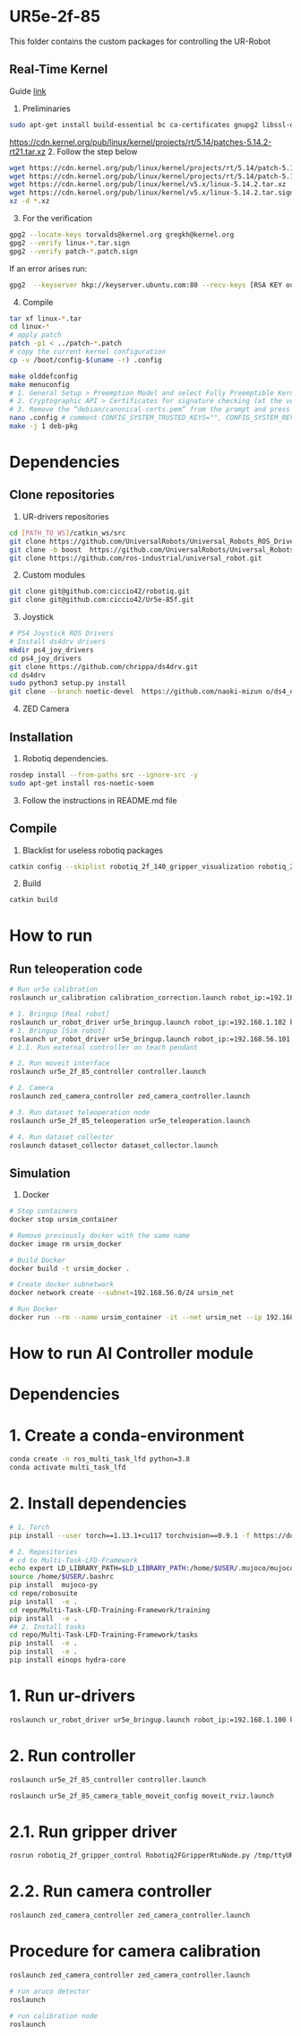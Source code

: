 # UR5e-2f-85
This folder contains the custom packages for controlling the UR-Robot

## Real-Time Kernel
Guide [link](https://github.com/UniversalRobots/Universal_Robots_ROS_Driver/blob/master/ur_robot_driver/doc/real_time.md)

1. Preliminaries
``` bash
sudo apt-get install build-essential bc ca-certificates gnupg2 libssl-dev wget gawk flex bison libncurses-dev bison openssl dkms libelf-dev libudev-dev libpci-dev libiberty-dev autoconf fakeroot dwarves zstd

```
https://cdn.kernel.org/pub/linux/kernel/projects/rt/5.14/patches-5.14.2-rt21.tar.xz
2. Follow the step below
``` bash
wget https://cdn.kernel.org/pub/linux/kernel/projects/rt/5.14/patch-5.14.2-rt21.patch.xz
wget https://cdn.kernel.org/pub/linux/kernel/projects/rt/5.14/patch-5.14.2-rt21.patch.sign
wget https://cdn.kernel.org/pub/linux/kernel/v5.x/linux-5.14.2.tar.xz
wget https://cdn.kernel.org/pub/linux/kernel/v5.x/linux-5.14.2.tar.sign
xz -d *.xz

```
3. For the verification
``` bash
gpg2 --locate-keys torvalds@kernel.org gregkh@kernel.org
gpg2 --verify linux-*.tar.sign
gpg2 --verify patch-*.patch.sign

```
If an error arises run:
``` bash
gpg2  --keyserver hkp://keyserver.ubuntu.com:80 --recv-keys [RSA KEY output from the error]

```
4. Compile
``` bash
tar xf linux-*.tar
cd linux-*
# apply patch
patch -p1 < ../patch-*.patch
# copy the current kernel configuration
cp -v /boot/config-$(uname -r) .config

make olddefconfig
make menuconfig
# 1. General Setup > Preemption Model and select Fully Preemptible Kernel (Real-Time)
# 2. Cryptographic API > Certificates for signature checking (at the very bottom of the list) > Provide system-wide ring of trusted keys > Additional X.509 keys for default system keyring
# 3. Remove the “debian/canonical-certs.pem” from the prompt and press Ok. Save this configuration to .config and  the TUI.
nano .config # comment CONFIG_SYSTEM_TRUSTED_KEYS="", CONFIG_SYSTEM_REVOCATION_KEYS="", 
make -j 1 deb-pkg

```


# Dependencies

## Clone repositories

1. UR-drivers repositories
```bash
cd [PATH_TO_WS]/catkin_ws/src
git clone https://github.com/UniversalRobots/Universal_Robots_ROS_Driver.git
git clone -b boost  https://github.com/UniversalRobots/Universal_Robots_Client_Library.git
git clone https://github.com/ros-industrial/universal_robot.git
```
2. Custom modules
```bash
git clone git@github.com:ciccio42/robotiq.git
git clone git@github.com:ciccio42/Ur5e-85f.git
```
3. Joystick
```bash
# PS4 Joystick ROS Drivers
# Install ds4drv drivers
mkdir ps4_joy_drivers
cd ps4_joy_drivers
git clone https://github.com/chrippa/ds4drv.git
cd ds4drv
sudo python3 setup.py install
git clone --branch noetic-devel  https://github.com/naoki-mizun o/ds4_driver.git
```
4. ZED Camera

## Installation
1. Robotiq dependencies.
```bash
rosdep install --from-paths src --ignore-src -y
sudo apt-get install ros-noetic-soem
```

3. Follow the instructions in README.md file

## Compile
1. Blacklist for useless robotiq packages
```bash
catkin config --skiplist robotiq_2f_140_gripper_visualization robotiq_2f_c2_gripper_visualization robotiq_3f_gripper_articulated_msgs robotiq_3f_gripper_articulated_gazebo robotiq_3f_gripper_articulated_gazebo_plugins robotiq_3f_gripper_control robotiq_3f_gripper_joint_state_publisher robotiq_3f_gripper_visualization robotiq_3f_rviz robotiq_ft_sensor 
```
2. Build
```bash
catkin build
```

# How to run

## Run teleoperation code
``` bash
# Run ur5e calibration
roslaunch ur_calibration calibration_correction.launch robot_ip:=192.168.1.102 target_filename:="/home/ciccio/.ros/real_robot_calibration.yaml"

# 1. Bringup [Real robot]
roslaunch ur_robot_driver ur5e_bringup.launch robot_ip:=192.168.1.102 kinematics_config:="/home/ciccio/.ros/real_robot_calibration.yaml" use_tool_communication:=true tool_voltage:=24 tool_parity:=0 tool_baud_rate:=115200 tool_stop_bits:=1 tool_rx_idle_chars:=1.5 tool_tx_idle_chars:=3.5 tool_device_name:=/tmp/ttyUR robot_description_file:="/home/ciccio/Desktop/catkin_ws/src/Ur5e-2f-85f/ur5e_2f_85_description/launch/load_ur5e_2f_85.launch"
# 1. Bringup [Sim robot]
roslaunch ur_robot_driver ur5e_bringup.launch robot_ip:=192.168.56.101 kinematics_config:="/home/ciccio/.ros/sim_robot_calibration.yaml" robot_description_file:="/home/ciccio/Desktop/catkin_ws/src/Ur5e-2f-85f/ur5e_2f_85_description/launch/load_ur5e_2f_85.launch"
# 1.1. Run external controller on teach pendant

# 2. Run moveit interface 
roslaunch ur5e_2f_85_controller controller.launch 

# 2. Camera 
roslaunch zed_camera_controller zed_camera_controller.launch 

# 3. Run dataset teleoperation node
roslaunch ur5e_2f_85_teleoperation ur5e_teleoperation.launch 

# 4. Run dataset collector
roslaunch dataset_collector dataset_collector.launch 


```

## Simulation
1. Docker

``` bash
# Stop containers
docker stop ursim_container

# Remove previously docker with the same name
docker image rm ursim_docker

# Build Docker
docker build -t ursim_docker .

# Create docker subnetwork
docker network create --subnet=192.168.56.0/24 ursim_net

# Run Docker
docker run --rm --name ursim_container -it --net ursim_net --ip 192.168.56.101 -e ROBOT_MODEL=UR5 ursim_docker

```

# How to run AI Controller module

# Dependencies
# 1. Create a conda-environment
```bash
conda create -n ros_multi_task_lfd python=3.8
conda activate multi_task_lfd
```
# 2. Install dependencies
```bash
# 1. Torch
pip install --user torch==1.13.1+cu117 torchvision==0.9.1 -f https://download.pytorch.org/whl/torch_stable.html

# 2. Repositories
# cd to Multi-Task-LFD-Framework
echo export LD_LIBRARY_PATH=$LD_LIBRARY_PATH:/home/$USER/.mujoco/mujoco210/bin:/usr/local/cuda-12.1/lib64/:/usr/lib/nvidia-000 >>/home/$USER/.bashrc
source /home/$USER/.bashrc
pip install  mujoco-py
cd repo/robosuite
pip install  -e .
cd repo/Multi-Task-LFD-Training-Framework/training
pip install  -e .
## 2. Install tasks
cd repo/Multi-Task-LFD-Training-Framework/tasks
pip install  -e .
pip install  -e .
pip install einops hydra-core
```

# 1. Run ur-drivers
```bash
roslaunch ur_robot_driver ur5e_bringup.launch robot_ip:=192.168.1.100 kinematics_config:="/home/ciccio/.ros/real_robot_calibration.yaml" use_tool_communication:=true tool_voltage:=24 tool_parity:=0 tool_baud_rate:=115200 tool_stop_bits:=1 tool_rx_idle_chars:=1.5 tool_tx_idle_chars:=3.5 tool_device_name:=/tmp/ttyUR robot_description_file:="/home/ciccio/Desktop/catkin_ws/src/Ur5e-2f-85f/ur5e_2f_85_description/launch/load_ur5e_2f_85.launch"
```

# 2. Run controller
```bash
roslaunch ur5e_2f_85_controller controller.launch 
```

```bash
roslaunch ur5e_2f_85_camera_table_moveit_config moveit_rviz.launch 
``` 

# 2.1. Run gripper driver
```bash
rosrun robotiq_2f_gripper_control Robotiq2FGripperRtuNode.py /tmp/ttyUR
```

# 2.2. Run camera controller
```bash
roslaunch zed_camera_controller zed_camera_controller.launch
```

# Procedure for camera calibration
```bash
roslaunch zed_camera_controller zed_camera_controller.launch
```

```bash
# run aruco detector
roslaunch 
```

```bash
# run calibration node
roslaunch 
```